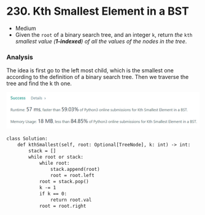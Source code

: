 # 230. Kth Smallest Element in a BST

* Medium
* Given the `root` of a binary search tree, and an integer `k`, return _the_ `kth` _smallest value (**1-indexed**) of all the values of the nodes in the tree_.

### Analysis&#x20;

The idea is first go to the left most child, which is the smallest one according to the definition of a binary search tree. Then we traverse the tree and find the k th one.&#x20;

![](<../.gitbook/assets/image (15) (1) (1).png>)

```
class Solution:
    def kthSmallest(self, root: Optional[TreeNode], k: int) -> int:
        stack = []
        while root or stack:
            while root:
                stack.append(root)
                root = root.left
            root = stack.pop()
            k -= 1
            if k == 0:
                return root.val
            root = root.right
```
